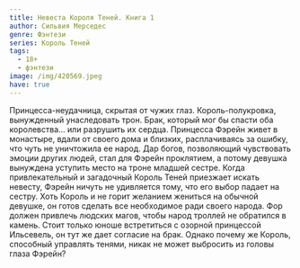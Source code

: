```yaml
---
title: Невеста Короля Теней. Книга 1
author: Сильвия Мерседес
genre: Фэнтези
series: Король Теней
tags:
  - 18+
  - фэнтези
image: /img/420569.jpeg
have: true
---
```

Принцесса-неудачница, скрытая от чужих глаз. Король-полукровка, вынужденный унаследовать трон. Брак, который мог бы спасти оба королевства... или разрушить их сердца. Принцесса Фэрейн живет в монастыре, вдали от своего дома и близких, расплачиваясь за ошибку, что чуть не уничтожила ее народ. Дар богов, позволяющий чувствовать эмоции других людей, стал для Фэрейн проклятием, а потому девушка вынуждена уступить место на троне младшей сестре. Когда привлекательный и загадочный Король Теней приезжает искать невесту, Фэрейн ничуть не удивляется тому, что его выбор падает на сестру. Хоть Король и не горит желанием жениться на обычной девушке, он готов сделать все необходимое ради своего народа. Фор должен привлечь людских магов, чтобы народ троллей не обратился в камень. Стоит только юноше встретиться с озорной принцессой Ильсевель, он тут же дает согласие на брак. Однако почему же Король, способный управлять тенями, никак не может выбросить из головы глаза Фэрейн?